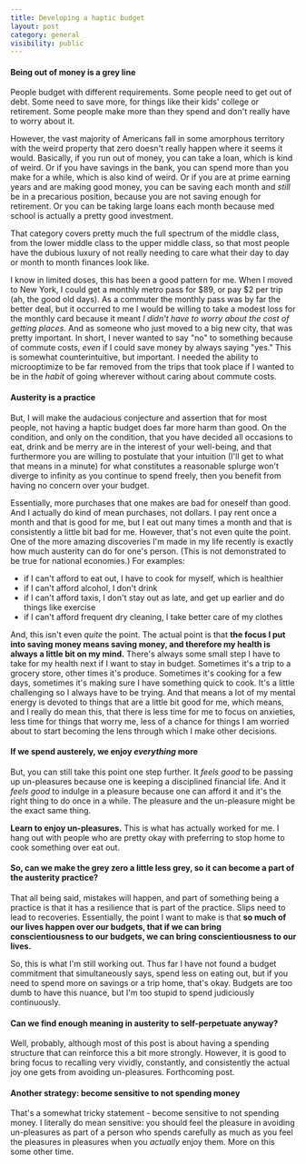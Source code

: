 ```yaml
---
title: Developing a haptic budget
layout: post
category: general
visibility: public
---
```


#### Being out of money is a grey line

People budget with different requirements. Some people need to get out of debt. Some need to save more, for things like their kids' college or retirement. Some people make more than they spend and don't really have to worry about it.

However, the vast majority of Americans fall in some amorphous territory with the weird property that zero doesn't really happen where it seems it would. Basically, if you run out of money, you can take a loan, which is kind of weird. Or if you have savings in the bank, you can spend more than you make for a while, which is also kind of weird. Or if you are at prime earning years and are making good money, you can be saving each month and *still* be in a precarious position, because you are not saving enough for retirement. Or you can be taking large loans each month because med school is actually a pretty good investment.

That category covers pretty much the full spectrum of the middle class, from the lower middle class to the upper middle class, so that most people have the dubious luxury of not really needing to care what their day to day or month to month finances look like.

I know in limited doses, this has been a good pattern for me. When I moved to New York, I could get a monthly metro pass for $89, or pay $2 per trip (ah, the good old days). As a commuter the monthly pass was by far the better deal, but it occurred to me I would be willing to take a modest loss for the monthly card because it meant *I didn't have to worry about the cost of getting places.* And as someone who just moved to a big new city, that was pretty important. In short, I never wanted to say "no" to something because of commute costs, *even* if I could save money by always saying "yes." This is somewhat counterintuitive, but important. I needed the ability to microoptimize to be far removed from the trips that took place if I wanted to be in the *habit* of going wherever without caring about commute costs.

#### Austerity is a practice

But, I will make the audacious conjecture and assertion that for most people, not having a haptic budget does far more harm than good. On the condition, and only on the condition, that you have decided all occasions to eat, drink and be merry are in the interest of your well-being, and that furthermore you are willing to postulate that your intuition (I'll get to what that means in a minute) for what constitutes a reasonable splurge won't diverge to infinity as you continue to spend freely, then you benefit from having no concern over your budget.

Essentially, more purchases that one makes are bad for oneself than good. And I actually do kind of mean purchases, not dollars. I pay rent once a month and that is good for me, but I eat out many times a month and that is consistently a little bit bad for me. However, that's not even quite the point. One of the more amazing discoveries I'm made in my life recently is exactly how much austerity can do for one's person. (This is not demonstrated to be true for national economies.) For examples:

- if I can't afford to eat out, I have to cook for myself, which is healthier
- if I can't afford alcohol, I don't drink
- if I can't afford taxis, I don't stay out as late, and get up earlier and do things like exercise
- if I can't afford frequent dry cleaning, I take better care of my clothes

And, this isn't even *quite* the point. The actual point is that **the focus I put into saving money means saving money, and therefore my health is always a little bit on my mind.** There's always some small step I have to take for my health next if I want to stay in budget. Sometimes it's a trip to a grocery store, other times it's produce. Sometimes it's cooking for a few days, sometimes it's making sure I have something quick to cook. It's a little challenging so I always have to be trying. And that means a lot of my mental energy is devoted to things that are a little bit good for me, which means, and I really do mean this, that there is less time for me to focus on anxieties, less time for things that worry me, less of a chance for things I am worried about to start becoming the lens through which I make other decisions.

#### If we spend austerely, we enjoy *everything* more

But, you can still take this point one step further. It *feels good* to be passing up un-pleasures because one is keeping a disciplined financial life. And it *feels good* to indulge in a pleasure because one can afford it and it's the right thing to do once in a while. The pleasure and the un-pleasure might be the exact same thing.

**Learn to enjoy un-pleasures.**  This is what has actually worked for me. I hang out with people who are pretty okay with preferring to stop home to cook something over eat out.


#### So, can we make the grey zero a little less grey, so it can become a part of the austerity practice?

That all being said, mistakes will happen, and part of something being a practice is that it has a resilience that is part of the practice. Slips need to lead to recoveries. Essentially, the point I want to make is that **so much of our lives happen over our budgets, that if we can bring conscientiousness to our budgets, we can bring conscientiousness to our lives.** 

So, this is what I'm still working out. Thus far I have not found a budget commitment that simultaneously says, spend less on eating out, but if you need to spend more on savings or a trip home, that's okay. Budgets are too dumb to have this nuance, but I'm too stupid to spend judiciously continuously.

#### Can we find enough meaning in austerity to self-perpetuate anyway?

Well, probably, although most of this post is about having a spending structure that can reinforce this a bit more strongly.  However, it is good to bring focus to recalling very vividly, constantly, and consistently the actual joy one gets from avoiding un-pleasures. Forthcoming post.


#### Another strategy: become sensitive to not spending money

That's a somewhat tricky statement - become sensitive to not spending money. I literally do mean sensitive: you should feel the pleasure in avoiding un-pleasures as part of a person who spends carefully as much as you feel the pleasures in pleasures when you *actually* enjoy them. More on this some other time.